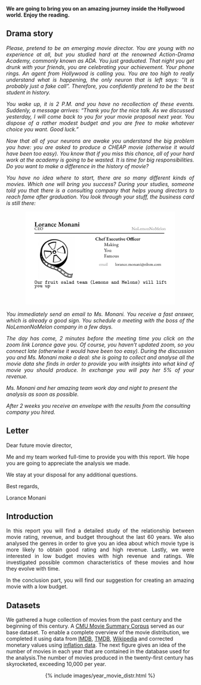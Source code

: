 <b>We are going to bring you on an amazing journey inside the Hollywood world. Enjoy the reading.</b>

## Drama story

<p align="justify"><i>
Please, pretend to be an emerging movie director. You are young with no experience at all, but you studied hard at the renowned Action-Drama Academy, commonly known as ADA. You just graduated. That night you get drunk with your friends, you are celebrating your achievement. Your phone rings. An agent from Hollywood is calling you. You are too high to really understand what is happening, the only neuron that is left says: “It is probably just a fake call”. Therefore, you confidently pretend to be the best student in history.
</i></p>

<p align="justify"><i> You wake up, it is 2 P.M. and you have no recollection of these events. Suddenly, a message arrives: “Thank you for the nice talk. As we discussed yesterday, I will come back to you for your movie proposal next year. You dispose of a rather modest budget and you are free to make whatever choice you want. Good luck.”
</i></p>

<p align="justify"><i> Now that all of your neurons are awake you understand the big problem you have: you are asked to produce a CHEAP movie (otherwise it would have been too easy). You know that if you miss this chance, all of your hard work at the academy is going to be wasted. It is time for big responsibilities. Do you want to make a difference in the history of movie?
</i></p>

<p align="justify"><i> You have no idea where to start, there are so many different kinds of movies. Which one will bring you success? During your studies, someone told you that there is a consulting company that helps young directors to reach fame after graduation. You look through your stuff, the business card is still there: </i></p>

<p align="center">
  <img src="images/card_NoLemon.jpg" width = 400 height = 250/>
</p>

<p align="justify"><i> You immediately send an email to Ms. Monani. You receive a fast answer, which is already a good sign. You schedule a meeting with the boss of the NoLemonNoMelon company in a few days. </i></p>

<p align="justify"><i> The day has come, 2 minutes before the meeting time you click on the zoom link Lorance gave you. Of course, you haven’t updated zoom, so you connect late (otherwise it would have been too easy). During the discussion you and Ms. Monani make a deal: she is going to collect and analyse all the movie data she finds in order to provide you with insights into what kind of movie you should produce. In exchange you will pay her 5% of your revenue. </i></p>

<i>Ms. Monani and her amazing team work day and night to present the analysis as soon as possible.</i>

<i>After 2 weeks you receive an envelope with the results from the consulting company you hired.</i>

## Letter
  
Dear future movie director,

Me and my team worked full-time to provide you with this report. We hope you are going to appreciate the analysis we made.

We stay at your disposal for any additional questions.

Best regards,

Lorance Monani

## Introduction

<p align="justify"> In this report you will find a detailed study of the relationship between movie rating, revenue, and budget throughout the last 60 years. We also analysed the genres in order to give you an idea about which movie type is more likely to obtain good rating and high revenue. Lastly, we were interested in low budget movies with high revenue and ratings. We investigated possible common characteristics of these movies and how they evolve with time.</p>

<p align="justify"> In the conclusion part, you will find our suggestion for creating an amazing movie with a low budget.</p>
  
## Datasets

We gathered a huge collection of movies from the past century and the beginning of this century. A [CMU Movie Summary Corpus](http://www.cs.cmu.edu/~ark/personas/) served as our base dataset. To enable a complete overview of the movie distribution, we completed it using data from [IMDB](https://datasets.imdbws.com/), [TMDB](https://developers.themoviedb.org/3/getting-started/introduction), [Wikipedia](https://www.wikipedia.org/) and corrected monetary values using [inflation data](https://data.worldbank.org/indicator/FP.CPI.TOTL.ZG). The next figure gives an idea of the number of movies in each year that are contained in the database used for the analysis.The number of movies produced in the twenty-first century has skyrocketed, exceeding 10,000 per year.

<center>
  {% include images/year_movie_distr.html %}
</center>
